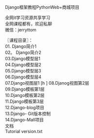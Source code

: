 Django框架教程PythonWeb+商城项目

全网it学习资源共享学习<br>全网课程都有，欢迎私聊<br>微信：jerryttom<br>

〖课程目录〗：<br> 01. Django简介1<br> 02。 Django简介2<br> 03.Django模型层1<br> 04.Django模型层2<br> 05.Django模型层3<br> 06.Django模型层4<br> 07.Django视图层1 [h ] 08.Djanog视图第2层<br> 09.Django模板第1层<br> 10.Django模板第2层<br> 11.Django模板第3层<br> 12.Django-blog项目<br> 13.Django- Git版本控制<br> 14.Django-Mall项目<br> 文档<br> Tutorial version.txt